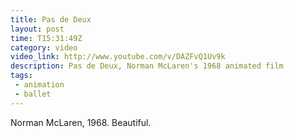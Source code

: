 ```yaml
---
title: Pas de Deux
layout: post
time: T15:31:49Z
category: video
video_link: http://www.youtube.com/v/DAZFvQ1Uv9k
description: Pas de Deux, Norman McLaren's 1968 animated film
tags:
 - animation
 - ballet
---
```


<object type="application/x-shockwave-flash" style="width:590px;height:484px;" data="http://www.youtube.com/v/MHQIfPbeoBw">
<param name="movie" value="http://www.youtube.com/v/MHQIfPbeoBw" />
</object>

Norman McLaren, 1968. Beautiful.